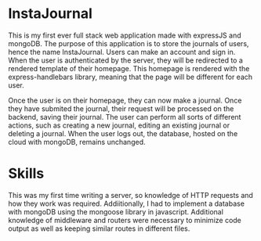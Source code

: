 # InstaJournal
This is my first ever full stack web application made with expressJS and mongoDB. The purpose of this application is to store the journals
of users, hence the name InstaJournal. Users can make an account and sign in. When the user is authenticated by the server, they will be
redirected to a rendered template of their homepage. This homepage is rendered with the express-handlebars library, meaning that the page
will be different for each user. 

Once the user is on their homepage, they can now make a journal. Once they have submited the journal, their request will be processed on the backend, saving their journal. The user can perform all sorts of different actions, such as creating a new journal, editing an existing journal or deleting a journal. When the user logs out, the database, hosted on the cloud with mongoDB, remains unchanged.

# Skills
This was my first time writing a server, so knowledge of HTTP requests and how they work was required. Addiitionally, I had to implement a database with mongoDB using the mongoose library in javascript. Additional knowledge of middleware and routers were necessary to minimize code output as well as keeping similar routes in different files. 
